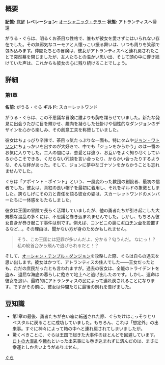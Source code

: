 <!-- title: がうる・ぐら -->

<!-- quote: 私に話すときは口の利き方に気をつけなよ >:3 -->

<!-- chapters: 0 -->

<!-- images: (ぐらのチャプター1プロフィール), (アトランティスを探索するぐらと仲間たち), (リコレクション - がうる・ぐら) -->

<!-- model: false -->

## 概要

**記憶:** [覚醒](https://youtu.be/SDnRHwpnIH4)
**レベレーション:** [オーシャニック・テラー](#entry:oceanic-terror-entry)
**状態:** アトランティスへ帰還

がうる・ぐらは、明るくお茶目な性格で、誰もが彼女を愛さずにはいられない存在でした。その無邪気なユーモアと人懐っこい振る舞いは、いつも周りを笑顔で包み込みます。仲間たちとの冒険は、彼女がアトランティスへと連れ戻されたことで突然幕を閉じましたが、友人たちとの温かい思い出、そして頭の中に響き続けていた声は、これからも彼女の心に残り続けることでしょう。

## 詳細

### 第1章

**名前:** がうる・ぐら
**ギルド:** スカーレットワンド

がうる・ぐらは、この不思議な冒険に誰よりも胸を躍らせていました。新たな発見に出会うたびに目を輝かせ、趣向を凝らした仕掛けや個性的なダンジョンのデザインを心から楽しみ、その創意工夫を称賛していました。

彼女はちょっぴり辛辣で、茶目っ気たっぷりな一面も。特にタムや[ジョン・ワトソン](https://www.youtube.com/live/PJtapc2_0k?si=Zjtfn-It4RAxI-V-&t=7423)にちょっかいを出すのが大好きで、中でも「ジョンをからかう」のは一番のお気に入りでした。二人の間には、恋愛とは違う、お互いをよく知り尽くしているからこそできる、くだらない冗談を言い合ったり、からかい合ったりするような、そんな絆があった。そして、ジョンに夢中なゴナソンをからかうことも忘れませんでした。

ぐらは「アポイント・ポイント」という、一風変わった教団の創設者、最初の信者でした。彼女は、真紅の長い帽子を最初に着用し、それをギルドの象徴としました。誇らしげにその力と責任を語る彼女の姿は、スカーレットワンドのメンバーたちに一体感をもたらしました。

彼女は王国の冒険で長らく活躍していましたが、他の勇者たちが引き起こした大規模な混乱の多くには、不思議と巻き込まれませんでした。しかし、もちろん彼女自身が巻き起こす事件は別です。例えば、コンビニの裏に[ギロチン台](https://www.youtube.com/live/72SJQRQ7qi0?t=4184)を設置するなど…。その理由は、聞かない方が身のためかもしれません。

> そう、この王国には犯罪が多いんだよ、分かる？匂うんだ。
> なにっ！？私の絞首台から飛んで逃げられるだと！？

そして、[オーシャン・テンプル・ダンジョン](#entry:ocean-temple-dungeon-entry)を攻略した際、ぐらは自らの過去を思い出します。彼女はかつて、アトランティスの住人でした――王女だったとも、ただの庶民だったとも言われますが。過去の彼女は、全能のトライデントを盗み、退屈な海底の暮らしに飽きて地上へと逃げ出したのです。しかし、運命は彼女を追い、最終的にアトランティスの民によって連れ戻されることになります。ですがその前に、彼女は仲間たちに最後の別れを告げました。

## 豆知識

- 第1章の最後、勇者たちが白い箱に転送された際、ぐらだけはこっそりとリベスタルに戻ることに成功していました。もちろん、これは「想定外」の出来事。すぐに神々によって箱の中へと連れ戻されてしまいましたが。
- 驚くべきことに、ぐらは王国で起きた大事件のほとんどを回避しています。[ロトの大混乱](#entry:lottery-fiasco-entry)や[穢れ](#entry:the-corruption-entry)といった出来事にも巻き込まれずに済んだのは、まさに幸運としか言いようがありません。

[ぐら](#easter:easter-gura)
